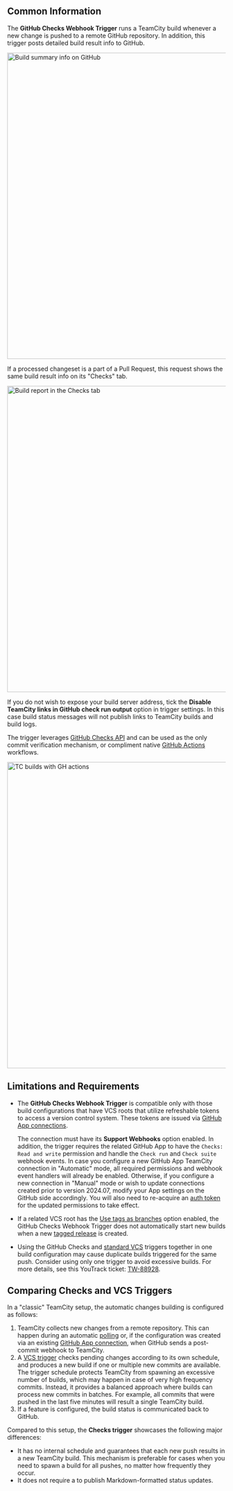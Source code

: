 [//]: # (title: GitHub Checks Webhook Trigger)

## Common Information

The **GitHub Checks Webhook Trigger** runs a TeamCity build whenever a new change is pushed to a remote GitHub repository. In addition, this trigger posts detailed build result info to GitHub.

<img src="dk-checkstrigger-ghsummary.png" width="706" alt="Build summary info on GitHub"/>

If a processed changeset is a part of a Pull Request, this request shows the same build result info on its "Checks" tab.

<img src="dk-checksTrigger-pullrequest-new.png" width="706" alt="Build report in the Checks tab"/>

If you do not wish to expose your build server address, tick the **Disable TeamCity links in GitHub check run output** option in trigger settings. In this case build status messages will not publish links to TeamCity builds and build logs.

The trigger leverages [GitHub Checks API](https://docs.github.com/en/rest/checks?apiVersion=2022-11-28#check-runs) and can be used as the only commit verification mechanism, or compliment native [GitHub Actions](https://github.com/features/actions) workflows.

<img src="dk-checkstrigger-with-actions.png" width="706" alt="TC builds with GH actions"/>

## Limitations and Requirements

* The **GitHub Checks Webhook Trigger** is compatible only with those build configurations that have VCS roots that utilize refreshable tokens to access a version control system. These tokens are issued via [GitHub App connections](configuring-connections.md#github-app).

  The connection must have its **Support Webhooks** option enabled. In addition, the trigger requires the related GitHub App to have the `Checks: Read and write` permission and handle the `Check run` and `Check suite` webhook events. In case you configure a new GitHub App TeamCity connection in "Automatic" mode, all required permissions and webhook event handlers will already be enabled. Otherwise, if you configure a new connection in "Manual" mode or wish to update connections created prior to version 2024.07, modify your App settings on the GitHub side accordingly. You will also need to re-acquire an [auth token](git.md#Authentication+Settings) for the updated permissions to take effect.

* If a related VCS root has the [Use tags as branches](git.md#General+Settings) option enabled, the GitHub Checks Webhook Trigger does not automatically start new builds when a new [tagged release](https://docs.github.com/en/repositories/releasing-projects-on-github/managing-releases-in-a-repository#creating-a-release) is created.

* Using the GitHub Checks and [standard VCS](configuring-vcs-triggers.md) triggers together in one build configuration may cause duplicate builds triggered for the same push. Consider using only one trigger to avoid excessive builds. For more details, see this YouTrack ticket: [TW-88928](https://youtrack.jetbrains.com/issue/TW-88928).



## Comparing Checks and VCS Triggers

In a "classic" TeamCity setup, the automatic changes building is configured as follows:

1. TeamCity collects new changes from a remote repository. This can happen during an automatic [polling](configuring-vcs-roots.md) or, if the configuration was created via an existing [GitHub App connection](configuring-connections.md#github-app), when GitHub sends a post-commit webhook to TeamCity.
2. A [VCS trigger](configuring-vcs-triggers.md) checks pending changes according to its own schedule, and produces a new build if one or multiple new commits are available. The trigger schedule protects TeamCity from spawning an excessive number of builds, which may happen in case of very high frequency commits. Instead, it provides a balanced approach where builds can process new commits in batches. For example, all commits that were pushed in the last five minutes will result a single TeamCity build.
3. If a [](commit-status-publisher.md) feature is configured, the build status is communicated back to GitHub.


Compared to this setup, the **Checks trigger** showcases the following major differences:

* It has no internal schedule and guarantees that each new push results in a new TeamCity build. This mechanism is preferable for cases when you need to spawn a build for all pushes, no matter how frequently they occur.
* It does not require a [](commit-status-publisher.md) to publish Markdown-formatted status updates.



